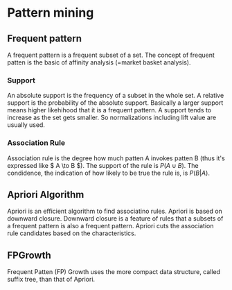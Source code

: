 Pattern mining
=====

## Frequent pattern
A frequent pattern is a frequent subset of a set. The concept of frequent patten is the basic of affinity analysis (=market basket analysis).

### Support
An absolute support is the frequency of a subset in the whole set. A relative support is the probability of the absolute support. Basically a larger support means higher likehihood that it is a frequent pattern. A support tends to increase as the set gets smaller. So normalizations including lift value are usually used.

### Association Rule
Association rule is the degree how much patten A invokes patten B (thus it's expressed like $ A \to B $). The support of the rule is $P(A \cup B)$. The condidence, the indication of how likely to be true the rule is, is $P(B | A)$.


## Apriori Algorithm
Apriori is an efficient algorithm to find associatino rules. Apriori is based on downward closure. Downward closure is a feature of rules that a subsets of a frequent pattern is also a frequent pattern. Apriori cuts the association rule candidates based on the characteristics.


## FPGrowth
Frequent Patten (FP) Growth uses the more compact data structure, called suffix tree, than that of Apriori.
